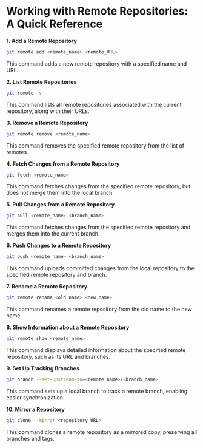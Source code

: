 # Working with Remote Repositories: A Quick Reference

**1. Add a Remote Repository**

```bash
git remote add <remote_name> <remote_URL>
```

This command adds a new remote repository with a specified name and URL.

**2. List Remote Repositories**

```bash
git remote -v
```

This command lists all remote repositories associated with the current repository, along with their URLs.

**3. Remove a Remote Repository**

```bash
git remote remove <remote_name>
```

This command removes the specified remote repository from the list of remotes.

**4. Fetch Changes from a Remote Repository**

```bash
git fetch <remote_name>
```

This command fetches changes from the specified remote repository, but does not merge them into the local branch.

**5. Pull Changes from a Remote Repository**

```bash
git pull <remote_name> <branch_name>
```

This command fetches changes from the specified remote repository and merges them into the current branch.

**6. Push Changes to a Remote Repository**

```bash
git push <remote_name> <branch_name>
```

This command uploads committed changes from the local repository to the specified remote repository and branch.

**7. Rename a Remote Repository**

```bash
git remote rename <old_name> <new_name>
```

This command renames a remote repository from the old name to the new name.

**8. Show Information about a Remote Repository**

```bash
git remote show <remote_name>
```

This command displays detailed information about the specified remote repository, such as its URL and branches.

**9. Set Up Tracking Branches**

```bash
git branch --set-upstream-to=<remote_name>/<branch_name>
```

This command sets up a local branch to track a remote branch, enabling easier synchronization.

**10. Mirror a Repository**

```bash
git clone --mirror <repository_URL>
```

This command clones a remote repository as a mirrored copy, preserving all branches and tags.
